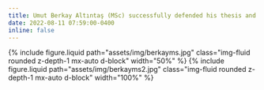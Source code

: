```yaml
---
title: Umut Berkay Altıntaş (MSc) successfully defended his thesis and graduated!
date: 2022-08-11 07:59:00-0400
inline: false
---
```


{% include figure.liquid path="assets/img/berkayms.jpg" class="img-fluid rounded z-depth-1 mx-auto d-block" width="50%" %}
{% include figure.liquid path="assets/img/berkayms2.jpg" class="img-fluid rounded z-depth-1 mx-auto d-block" width="100%" %}